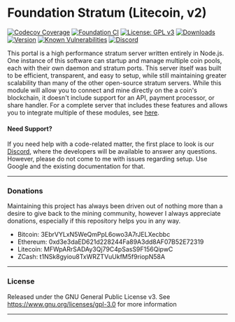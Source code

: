 # Foundation Stratum (Litecoin, v2)

[![Codecov Coverage](https://img.shields.io/codecov/c/github/blinkhash/foundation-v2-litecoin.svg?style=flat-square)](https://codecov.io/gh/blinkhash/foundation-v2-litecoin/)
[![Foundation CI](https://github.com/blinkhash/foundation-v2-litecoin/actions/workflows/build.yml/badge.svg?branch=master)](https://github.com/blinkhash/foundation-v2-litecoin/actions/workflows/build.yml)
[![License: GPL v3](https://img.shields.io/badge/License-GPLv3-blue.svg)](https://www.gnu.org/licenses/gpl-3.0)
[![Downloads](https://img.shields.io/npm/dm/foundation-v2-litecoin.svg)](https://www.npmjs.com/package/foundation-v2-litecoin)
[![Version](https://img.shields.io/npm/v/foundation-v2-litecoin.svg)](https://www.npmjs.com/package/foundation-v2-litecoin)
[![Known Vulnerabilities](https://snyk.io/test/npm/foundation-v2-litecoin/badge.svg)](https://snyk.io/test/npm/foundation-v2-litecoin)
[![Discord](https://img.shields.io/discord/738590795384356904)](https://discord.gg/rNjez6VgNF)

This portal is a high performance stratum server written entirely in Node.js. One instance of this software can startup and manage multiple coin pools, each with their own daemon and stratum ports. This server itself was built to be efficient, transparent, and easy to setup, while still maintaining greater scalability than many of the other open-source stratum servers. While this module will allow you to connect and mine directly on the a coin's blockchain, it doesn't include support for an API, payment processor, or share handler. For a complete server that includes these features and allows you to integrate multiple of these modules, see [here](https://github.com/blinkhash/foundation-v2-server).

#### Need Support?

If you need help with a code-related matter, the first place to look is our [Discord](https://discord.gg/rNjez6VgNF), where the developers will be available to answer any questions. However, please do not come to me with issues regarding setup. Use Google and the existing documentation for that.

---

### Donations

Maintaining this project has always been driven out of nothing more than a desire to give back to the mining community, however I always appreciate donations, especially if this repository helps you in any way.

- Bitcoin: 3EbrVYLxN5WeQmPpL6owo3A7rJELXecbbc
- Ethereum: 0xd3e3daED621d228244Fa89A3dd8AF07B52E72319
- Litecoin: MFWpARrSADAy3Qj79C4pSasS9F156QipwC
- ZCash: t1NSk8gyiou8TxWRZTVuUkfM5f9riopN58A

---

### License

Released under the GNU General Public License v3. See https://www.gnu.org/licenses/gpl-3.0 for more information

---
